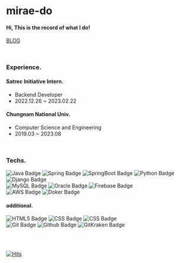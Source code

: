 <div align="left">
  
  # mirae-do
	
  #### Hi, This is the record of what I do!  
    
  [BLOG](https://miraekwak.tistory.com)  
  
  <br/>
  
  ### Experience.
  #### Satrec Initiative Intern.
  - Backend Developer
  - 2022.12.26 ~ 2023.02.22
  #### Chungnam National Univ.
  - Computer Science and Engineering
  - 2019.03 ~ 2023.08  
	
  <br/>
	
  ### Techs.
  ![Java Badge](https://img.shields.io/badge/-Java-6DB33F?style=flat-square&logo=java&logoColor=white) 
  ![Spring Badge](https://img.shields.io/badge/-Spring-6DB33F?style=flat-square&logo=spring&logoColor=white) 
  ![SpringBoot Badge](https://img.shields.io/badge/-SpringBoot-6DB33F?style=flat-square&logo=springboot&logoColor=white) 
  ![Python Badge](https://img.shields.io/badge/-Python-3776AB?style=flat-square&logo=python&logoColor=white)  	
  ![Django Badge](https://img.shields.io/badge/-Django-092E20?style=flat-square&logo=django&logoColor=white)  
  ![MySQL Badge](https://img.shields.io/badge/-MySQL-4479A1?style=flat-square&logo=mysql&logoColor=white) 
  ![Oracle Badge](https://img.shields.io/badge/-Oracle-F80000?style=flat-square&logo=oracle&logoColor=white) 
  ![Firebase Badge](https://img.shields.io/badge/-Firebase-FFCA28?style=flat-square&logo=firebase&logoColor=white)  
  ![AWS Badge](https://img.shields.io/badge/-AWS-232F3E?style=flat-square&logo=amazonaws&logoColor=white)
  ![Doker Badge](https://img.shields.io/badge/-Docker-2496ED?style=flat-square&logo=docker&logoColor=white)
  #### additional.  
  ![HTML5 Badge](https://img.shields.io/badge/-HTML5-E34F26?style=flat-square&logo=html5&logoColor=white) 
  ![CSS Badge](https://img.shields.io/badge/-CSS-1572B6?style=flat-square&logo=css3&logoColor=white) 
  ![CSS Badge](https://img.shields.io/badge/-JavaScript-F7DF1E?style=flat-square&logo=javascript&logoColor=white)  
  ![Git Badge](https://img.shields.io/badge/-Git-F05032?style=flat-square&logo=git&logoColor=white) 
  ![Github Badge](https://img.shields.io/badge/-GitHub-181717?style=flat-square&logo=github&logoColor=white) 
  ![GitKraken Badge](https://img.shields.io/badge/-GitKraken-179287?style=flat-square&logo=gitkraken&logoColor=white)  

  <br/><br/>
  
  [![Hits](https://hits.seeyoufarm.com/api/count/incr/badge.svg?url=https%3A%2F%2Fgithub.com%2Fmiraekwak&count_bg=%23161617&title_bg=%23555555&icon=&icon_color=%23E7E7E7&title=welcome%3A%29&edge_flat=false)](https://hits.seeyoufarm.com)
  
</div>

